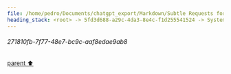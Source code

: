 ```yaml
---
file: /home/pedro/Documents/chatgpt_export/Markdown/Subtle Requests for Desires.md
heading_stack: <root> -> 5fd3d688-a29c-4da3-8e4c-f1d255541524 -> System -> 271810fb-7f77-48e7-bc9c-aaf8edae9ab8
---
```

###### 271810fb-7f77-48e7-bc9c-aaf8edae9ab8
[parent ⬆️](#5fd3d688-a29c-4da3-8e4c-f1d255541524)
